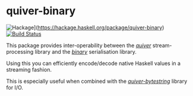 quiver-binary
=============

![Hackage](https://img.shields.io/hackage/v/quiver-binary.svg)](https://hackage.haskell.org/package/quiver-binary) [![Build Status](https://travis-ci.org/ivan-m/quiver-binary.svg)](https://travis-ci.org/ivan-m/quiver-binary)

This package provides inter-operability between the _[quiver]_
stream-processing library and the _[binary]_ serialisation library.

Using this you can efficiently encode/decode native Haskell values in
a streaming fashion.

This is especially useful when combined with the _[quiver-bytestring]_
library for I/O.

[quiver]: http://hackage.haskell.org/package/quiver
[binary]: https://hackage.haskell.org/package/binary
[quiver-bytestring]: http://hackage.haskell.org/package/quiver-bytestring
